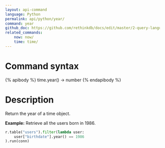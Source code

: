 ```yaml
---
layout: api-command 
language: Python
permalink: api/python/year/
command: year 
github_doc: https://github.com/rethinkdb/docs/edit/master/2-query-language/api/python/dates-and-times/year.md
related_commands:
    now: now/
    time: time/
---
```


# Command syntax #

{% apibody %}
time.year() &rarr; number
{% endapibody %}

# Description #

Return the year of a time object.

__Example:__ Retrieve all the users born in 1986.

```py
r.table("users").filter(lambda user:
    user["birthdate"].year() == 1986
).run(conn)
```



